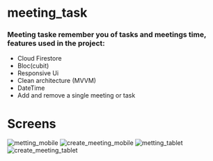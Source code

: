 # meeting_task

### Meeting taske remember you of tasks and meetings time, features used in the project:

- Cloud Firestore
- Bloc(cubit)
- Responsive Ui
- Clean architecture (MVVM)
- DateTime
- Add and remove a single meeting or task

# Screens 

![metting_mobile](https://user-images.githubusercontent.com/60053771/191099399-0bb42a43-6d76-4a29-bd0c-d8c1193a6fba.png)
![create_meeting_mobile](https://user-images.githubusercontent.com/60053771/191099413-137b837a-63a3-4823-b791-02654432c957.png)
![metting_tablet](https://user-images.githubusercontent.com/60053771/191099427-cf03c818-619f-4093-af5d-c7177a5d19a9.png)
![create_meeting_tablet](https://user-images.githubusercontent.com/60053771/191099647-609610b9-e6c7-4a59-9879-dae09603e734.png)
